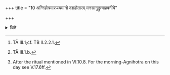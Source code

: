 +++
title = "10 अग्निहोत्रमारप्स्यमानो दशहोतारम् मनसानुद्रुत्याहवनीये"

+++

<details><summary>थिते</summary>

10. When the sacrificer is about to start performing Agnihotra, having mentally recited the Daśahotr̥-formula,[^1] having offered a libation (of ghee in the Āhavanīya) by means of Darvī(-Iadle) with the (portion called) Graha[^2] (in the Daśahotr̥-formula), in the Āhavanīya(-fire), then offers the evening-Agnihotra.[^3]  


[^1]: TĀ III.1;cf. TB II.2.2.1.  

[^2]: TĀ III.1.b.  

[^3]: After the ritual mentioned in VI.10.8. For the morning-Agnihotra on this day see V.17.6ff.
</details>
